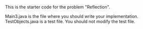 This is the starter code for the problem "Reflection".

Main3.java is the file where you should write your implementation. TestObjects.java is a test file. You should not modify the test file.
